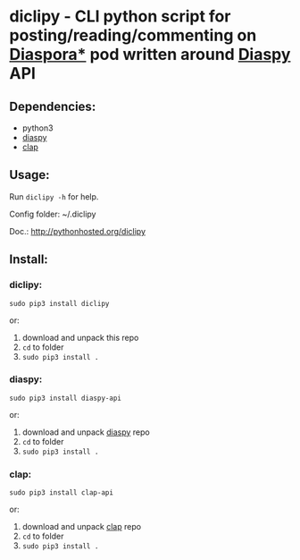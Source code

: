 # diclipy - CLI python script for posting/reading/commenting on [Diaspora*](http://diasporafoundation.org) pod written around [Diaspy][diaspy] API

## Dependencies:

* python3
* [diaspy][diaspy]
* [clap][clap]

## Usage:

Run `diclipy -h` for help.

Config folder: ~/.diclipy

Doc.: <http://pythonhosted.org/diclipy>

## Install:

### diclipy:

`sudo pip3 install diclipy`

or:

1. download and unpack this repo
2. `cd` to folder
3. `sudo pip3 install .`

### diaspy:

`sudo pip3 install diaspy-api`

or:

1. download and unpack [diaspy][diaspy] repo
2. `cd` to folder
3. `sudo pip3 install .`

### clap:

`sudo pip3 install clap-api`

or:

1. download and unpack [clap][clap] repo
2. `cd` to folder
3. `sudo pip3 install .`


[diaspy]: https://github.com/marekjm/diaspy
[clap]: https://github.com/marekjm/clap